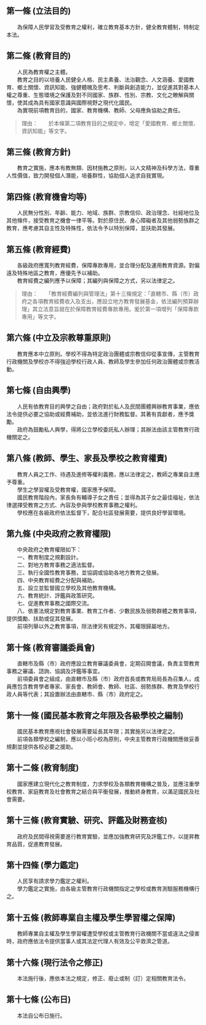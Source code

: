 第一條 (立法目的)
-----------------
　　為保障人民學習及受教育之權利，確立教育基本方針，健全教育體制，特制定本法。  


第二條 (教育目的)
-----------------
　　人民為教育權之主體。  
　　教育之目的以培養人民健全人格、民主素養、法治觀念、人文涵養、愛國教育、鄉土關懷、資訊知能、強健體魄及思考、判斷與創造能力，並促進其對基本人權之尊重、生態環境之保護及對不同國家、族群、性別、宗教、文化之瞭解與關懷，使其成為具有國家意識與國際視野之現代化國民。  
　　為實現前項教育目的，國家、教育機構、教師、父母應負協助之責任。  
> 理由：　　於本條第二項教育目的之規定中，增定「愛國教育、鄉土關懷、資訊知能」等文字。



第三條 (教育方針)
-----------------
　　教育之實施，應本有教無類、因材施教之原則，以人文精神及科學方法，尊重人性價值，致力開發個人潛能，培養群性，協助個人追求自我實現。  


第四條 (教育機會均等)
---------------------
　　人民無分性別、年齡、能力、地域、族群、宗教信仰、政治理念、社經地位及其他條件，接受教育之機會一律平等。對於原住民、身心障礙者及其他弱勢族群之教育，應考慮其自主性及特殊性，依法令予以特別保障，並扶助其發展。  


第五條 (教育經費)
-----------------
　　各級政府應寬列教育經費，保障專款專用，並合理分配及運用教育資源。對偏遠及特殊地區之教育，應優先予以補助。  
　　教育經費之編列應予以保障；其編列與保障之方式，另以法律定之。  
> 理由：　　「教育經費編列與管理法」第十三條規定：「直轄市、縣（市）政府之各項教育經費收入及支出，應設立地方教育發展基金，依法編列預算辦理」其立法意旨就在於保障教育經費專款專用。爰於第一項增列「保障專款專用」等文字。



第六條 (中立及宗教尊重原則)
---------------------------
　　教育應本中立原則。學校不得為特定政治團體或宗教信仰從事宣傳，主管教育行政機關及學校亦不得強迫學校行政人員、教師及學生參加任何政治團體或宗教活動。  


第七條 (自由興學)
-----------------
　　人民有依教育目的興學之自由；政府對於私人及民間團體興辦教育事業，應依法令提供必要之協助或經費補助，並依法進行財務監督。其著有貢獻者，應予獎勵。  
　　政府為鼓勵私人興學，得將公立學校委託私人辦理；其辦法由該主管教育行政機關定之。  


第八條 (教師、學生、家長及學校之教育權責)
-----------------------------------------
　　教育人員之工作、待遇及進修等權利義務，應以法律定之，教師之專業自主應予尊重。  
　　學生之學習權及受教育權，國家應予保障。  
　　國民教育階段內，家長負有輔導子女之責任；並得為其子女之最佳福祉，依法律選擇受教育之方式、內容及參與學校教育事務之權利。  
　　學校應在各級政府依法監督下，配合社區發展需要，提供良好學習環境。  


第九條 (中央政府之教育權限)
---------------------------
　　中央政府之教育權限如下：  
　　一、教育制度之規劃設計。  
　　二、對地方教育事務之適法監督。  
　　三、執行全國性教育事務，並協調或協助各地方教育之發展。  
　　四、中央教育經費之分配與補助。  
　　五、設立並監督國立學校及其他教育機構。  
　　六、教育統計、評鑑與政策研究。  
　　七、促進教育事務之國際交流。  
　　八、依憲法規定對教育事業、教育工作者、少數民族及弱勢群體之教育事項，提供獎勵、扶助或促其發展。  
　　前項列舉以外之教育事項，除法律另有規定外，其權限歸屬地方。  


第十條 (教育審議委員會)
-----------------------
　　直轄市及縣（市）政府應設立教育審議委員會，定期召開會議，負責主管教育事務之審議、諮詢、協調及評鑑等事宜。  
　　前項委員會之組成，由直轄市及縣（市）政府首長或教育局局長為召集人，成員應包含教育學者專家、家長會、教師會、教師、社區、弱勢族群、教育及學校行政人員等代表；其設置辦法由直轄市、縣（市）政府定之。  


第十一條 (國民基本教育之年限及各級學校之編制)
---------------------------------------------
　　國民基本教育應視社會發展需要延長其年限；其實施另以法律定之。  
　　前項各類學校之編制，應以小班小校為原則，中央主管教育行政機關應做妥善規劃並提供各校必要之援助。  


第十二條 (教育制度)
-------------------
　　國家應建立現代化之教育制度，力求學校及各類教育機構之普及，並應注重學校教育、家庭教育及社會教育之結合與平衡發展，推動終身教育，以滿足國民及社會需要。  


第十三條 (教育實驗、研究、評鑑及財務查核)
-----------------------------------------
　　政府及民間得視需要進行教育實驗，並應加強教育研究及評鑑工作，以提昇教育品質，促進教育發展。  


第十四條 (學力鑑定)
-------------------
　　人民享有請求學力鑑定之權利。  
　　學力鑑定之實施，由各級主管教育行政機關指定之學校或教育測驗服務機構行之。  


第十五條 (教師專業自主權及學生學習權之保障)
-------------------------------------------
　　教師專業自主權及學生學習權遭受學校或主管教育行政機關不當或違法之侵害時，政府應依法令提供當事人或其法定代理人有效及公平救濟之管道。  


第十六條 (現行法令之修正)
-------------------------
　　本法施行後，應依本法之規定，修正、廢止或制（訂）定相關教育法令。  


第十七條 (公布日)
-----------------
　　本法自公布日施行。
